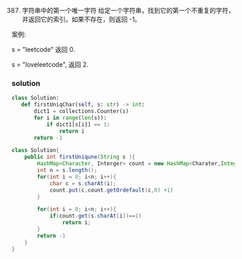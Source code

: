387. 字符串中的第一个唯一字符
给定一个字符串，找到它的第一个不重复的字符，并返回它的索引。如果不存在，则返回 -1。

案例:

s = "leetcode"
返回 0.

s = "loveleetcode",
返回 2.
 
 ### solution
 ```python
 class Solution:
    def firstUniqChar(self, s: str) -> int:
        dict1 = collections.Counter(s)
        for i in range(len(s)):
            if dict1[s[i]] == 1:
                return i
        return -1

 ```

```java
class Solution{
    public int firstUniqune(String s ){
        HashMap<Character, Interger> count = new HashMap<Charater,Integer>();
        int n = s.length();
        for(int i = 0; i<n; i++){
            char c = s.charAt(i);
            count.put(c,count.getOrdefault(c,0) +1)
        }

        for(int i = 0; i<n; i++){
            if(count.get(s.charAt(i))==1)
                return i;
        }
        return -1
    }
}

```